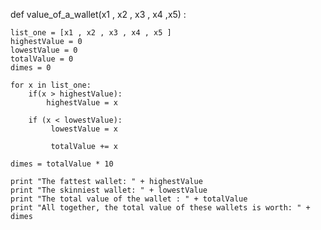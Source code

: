 def value_of_a_wallet(x1 , x2 , x3 , x4 ,x5) :

    list_one = [x1 , x2 , x3 , x4 , x5 ]
    highestValue = 0
    lowestValue = 0
    totalValue = 0
    dimes = 0

    for x in list_one:
        if(x > highestValue):
            highestValue = x

        if (x < lowestValue):
             lowestValue = x

             totalValue += x

    dimes = totalValue * 10

    print "The fattest wallet: " + highestValue
    print "The skinniest wallet: " + lowestValue
    print "The total value of the wallet : " + totalValue
    print "All together, the total value of these wallets is worth: " + dimes



